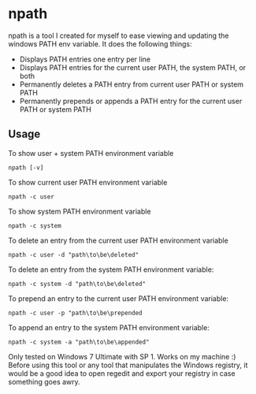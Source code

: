 npath
=====

npath is a tool I created for myself to ease viewing and updating the windows PATH env variable. It does the following things:

- Displays PATH entries one entry per line
- Displays PATH entries for the current user PATH, the system PATH, or both
- Permanently deletes a PATH entry from current user PATH or system PATH
- Permanently prepends or appends a PATH entry for the current user PATH or system PATH

Usage
----

To show user + system PATH environment variable

    npath [-v]
    
To show current user PATH environment variable

    npath -c user
    
To show system PATH environment variable

    npath -c system
    
To delete an entry from the current user PATH environment variable

    npath -c user -d "path\to\be\deleted"
    
To delete an entry from the system PATH environment variable:

    npath -c system -d "path\to\be\deleted"
    
To prepend an entry to the current user PATH environment variable:

    npath -c user -p "path\to\be\prepended
    
To append an entry to the system PATH environment variable:

    npath -c system -a "path\to\be\appended"
    
Only tested on Windows 7 Ultimate with SP 1. Works on my machine :) Before using this tool or any tool that manipulates the Windows registry, it would be a good idea to open regedit and export your registry in case something goes awry.






    

